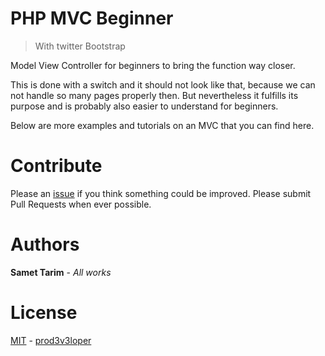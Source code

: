 # PHP MVC Beginner

> With twitter Bootstrap

Model View Controller for beginners to bring the function way closer. 

This is done with a switch and it should not look like that, because we can not handle so many pages properly then. But nevertheless it fulfills its purpose and is probably also easier to understand for beginners.

Below are more examples and tutorials on an MVC that you can find here.

# Contribute

Please an [issue](https://github.com/prod3v3loper/php-auto-autoloader/issues) if you
think something could be improved. Please submit Pull Requests when ever
possible.

# Authors

**Samet Tarim** - *All works*

# License

[MIT](https://github.com/prod3v3loper/php-auto-autoloader/blob/master/LICENSE) - [prod3v3loper](https://www.tnado.com/author/prod3v3loper/)